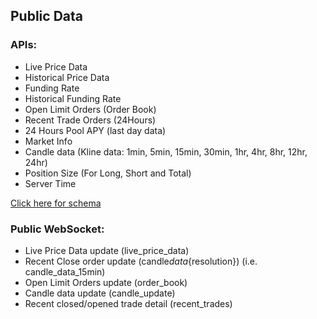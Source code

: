 ## Public Data

### APIs:

- Live Price Data
- Historical Price Data
- Funding Rate
- Historical Funding Rate
- Open Limit Orders (Order Book)
- Recent Trade Orders (24Hours)
- 24 Hours Pool APY (last day data)
- Market Info
- Candle data (Kline data: 1min, 5min, 15min, 30min, 1hr, 4hr, 8hr, 12hr, 24hr)
- Position Size (For Long, Short and Total)
- Server Time

[Click here for schema](../sample%20codes/apischema.rs)

### Public WebSocket:

- Live Price Data update (live_price_data)
- Recent Close order update (candle*data*{resolution}) (i.e. candle_data_15min)
- Open Limit Orders update (order_book)
- Candle data update (candle_update)
- Recent closed/opened trade detail (recent_trades)
